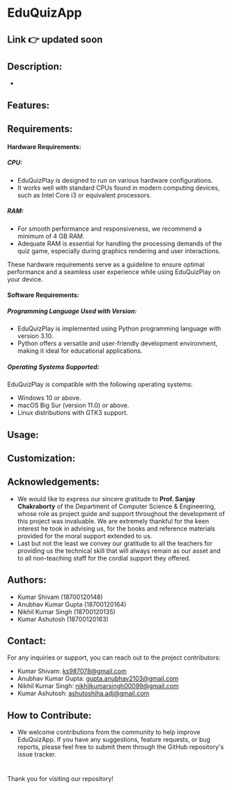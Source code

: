 # EduQuizApp
## Link 👉  updated soon

## Description:
- 

## Features:

## Requirements:

#### Hardware Requirements:

##### CPU:
- EduQuizPlay is designed to run on various hardware configurations.
- It works well with standard CPUs found in modern computing devices, such as Intel Core i3 or equivalent processors.

##### RAM:
- For smooth performance and responsiveness, we recommend a minimum of 4 GB RAM.
- Adequate RAM is essential for handling the processing demands of the quiz game, especially during graphics rendering and user interactions.

These hardware requirements serve as a guideline to ensure optimal performance and a seamless user experience while using EduQuizPlay on your device.

#### Software Requirements:

##### Programming Language Used with Version:
- EduQuizPlay is implemented using Python programming language with version 3.10.
- Python offers a versatile and user-friendly development environment, making it ideal for educational applications.

##### Operating Systems Supported:
EduQuizPlay is compatible with the following operating systems:
- Windows 10 or above.
- macOS Big Sur (version 11.0) or above.
- Linux distributions with GTK3 support.

## Usage:

## Customization:


## Acknowledgements:
- We would like to express our sincere gratitude to **Prof. Sanjay Chakraborty** of the Department of Computer Science & Engineering, whose role as project guide and support throughout the development of this project was invaluable. We are extremely thankful for the keen interest he took in advising us, for the books and reference materials provided for the moral support extended to us.
- Last but not the least we convey our gratitude to all the teachers for providing us the technical skill that will always remain as our asset and to all non-teaching staff for the cordial support they offered.


## Authors:
- Kumar Shivam (18700120148)
- Anubhav Kumar Gupta (18700120164)
- Nikhil Kumar Singh (18700120135)
- Kumar Ashutosh (18700120163)


## Contact:
For any inquiries or support, you can reach out to the project contributors:

- Kumar Shivam: ks987078@gmail.com
- Anubhav Kumar Gupta: gupta.anubhav2103@gmail.com
- Nikhil Kumar Singh: nikhilkumarsingh00099@gmail.com
- Kumar Ashutosh: ashutoshjha.adj@gmail.com


## How to Contribute: 

- We welcome contributions from the community to help improve EduQuizApp. If you have any suggestions, feature requests, or bug reports, please feel free to submit them through the GitHub repository's issue tracker.

#
Thank you for visiting our repository!
